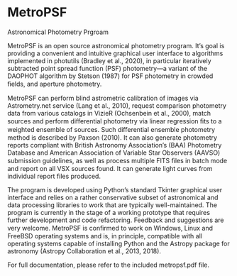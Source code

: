 # MetroPSF
Astronomical Photometry Prgroam

MetroPSF is an open source astronomical photometry program. It’s goal is providing a convenient and intuitive graphical user interface to algorithms implemented in photutils (Bradley et al., 2020), in particular iteratively subtracted point spread function (PSF) photometry—a variant of the DAOPHOT algorithm by Stetson (1987) for PSF photometry in crowded ﬁelds, and aperture photometry.

MetroPSF can perform blind astrometric calibration of images via Astrometry.net service (Lang et al., 2010), request comparison photometry data from various catalogs in VizieR (Ochsenbein et al., 2000), match sources and perform diﬀerential photometry via linear regression ﬁts to a weighted ensemble of sources. Such diﬀerential ensemble photometry method is described by Paxson (2010). It can also generate photometry reports compliant with British Astronomy Association’s (BAA) Photometry Database and American Association of Variable Star Observers (AAVSO) submission guidelines, as well as process multiple FITS ﬁles in batch mode and report on all VSX sources found. It can generate light curves from individual report files produced.

The program is developed using Python’s standard Tkinter graphical user interface and relies on a rather conservative subset of astronomical and data processing libraries to work that are typically well-maintained. The program is currently in the stage of a working prototype that requires further development and code refactoring. Feedback and suggestions are very welcome. MetroPSF is conﬁrmed to work on Windows, Linux and FreeBSD operating systems and is, in principle, compatible with all operating systems capable of installing Python and the Astropy package for astronomy (Astropy Collaboration et al., 2013, 2018).

For full documentation, please refer to the included metropsf.pdf file. 
